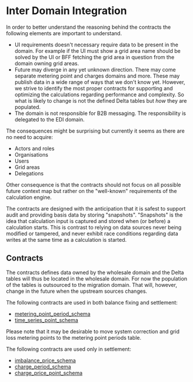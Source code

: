 # Inter Domain Integration

In order to better understand the reasoning behind the contracts the following elements are important to understand.

- UI requirements doesn't necessary require data to be present in the domain. For example if the UI must show a grid area name
should be solved by the UI or BFF fetching the grid area in question from the domain owning grid areas.
- Future may diverge in any yet unknown direction. There may come separate metering point and charges domains and more.
These may publish data in a wide range of ways that we don't know yet. However, we strive to identify the most proper
contracts for supporting and optimizing the calculations regarding performance and complexity. So what is likely to
change is not the defined Delta tables but _how_ they are populated.
- The domain is not responsible for B2B messaging. The responsibility is
delegated to the EDI domain.

The consequences might be surprising but currently it seems as there are no
need to acquire:

- Actors and roles
- Organisations
- Users
- Grid areas
- Delegations

Other consequence is that the contracts should not focus on all possible future context map but rather on the "well-known" requirements of the calculation engine.

The contracts are designed with the anticipation that it is safest to support audit and providing basis data by storing "snapshots". "Snapshots" is the idea that calculation input is captured and stored when (or before) a calculation starts. This is contrast to relying on data sources never being modified or tampered, and never exhibit race conditions regarding data writes at the same time as a calculation is started.

## Contracts

The contracts defines data owned by the wholesale domain and the Delta tables will thus be located in the wholesale domain.
For now the population of the tables is outsourced to the migration domain. That will, however, change in the future
when the upstream sources changes.

The following contracts are used in both balance fixing and settlement:

- [metering_point_period_schema](../../source/databricks/package/schemas/metering-point-period-schema.py)
- [time_series_point_schema](../../source/databricks/package/schemas/time_series_point_schema.py)

Please note that it may be desirable to move system correction and grid loss metering points to the metering point periods table.

The following contracts are used only in settlement:

- [imbalance_price_schema](imbalance-price-schema.py)
- [charge_period_schema](charge-link-period-schema.py)
- [charge_price_point_schema](charge-price-point-schema.py)
